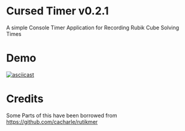 # Cursed Timer v0.2.1

A simple Console Timer Application for Recording Rubik Cube Solving Times

# Demo

[![asciicast](https://asciinema.org/a/3iOMHmr1ZbexqnjUBOPuJC7oN.svg)](https://asciinema.org/a/3iOMHmr1ZbexqnjUBOPuJC7oN)

# Credits

Some Parts of this have been borrowed from https://github.com/cacharle/rutikmer
